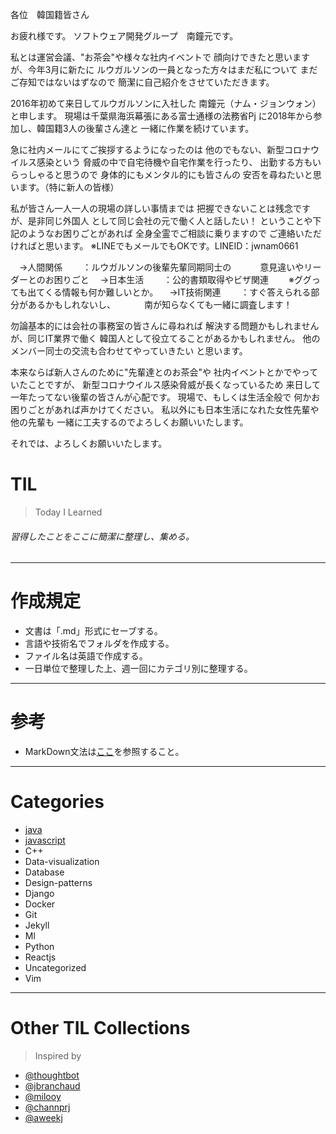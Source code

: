 各位　韓国籍皆さん

お疲れ様です。
ソフトウェア開発グループ　南鐘元です。

私とは運営会議、"お茶会"や様々な社内イベントで
顔向けできたと思いますが、今年3月に新たに
ルウガルソンの一員となった方々はまだ私について
まだご存知ではないはずなので
簡潔に自己紹介をさせていただきます。

2016年初めて来日してルウガルソンに入社した
南鐘元（ナム・ジョンウォン）と申します。
現場は千葉県海浜幕張にある富士通様の法務省Pj
に2018年から参加し、韓国籍3人の後輩さん達と
一緒に作業を続けています。

急に社内メールにてご挨拶するようになったのは
他のでもない、新型コロナウイルス感染という
脅威の中で自宅待機や自宅作業を行ったり、
出勤する方もいらっしゃると思うので
身体的にもメンタル的にも皆さんの
安否を尋ねたいと思います。（特に新人の皆様）

私が皆さん一人一人の現場の詳しい事情までは
把握できないことは残念ですが、是非同じ外国人
として同じ会社の元で働く人と話したい！
ということや下記のようなお困りごとがあれば
全身全霊でご相談に乗りますので
ご連絡いただければと思います。
※LINEでもメールでもOKです。LINEID：jwnam0661

　→人間関係
　　：ルウガルソンの後輩先輩同期同士の
　　　意見違いやリーダーとのお困りごと
　→日本生活
　　：公的書類取得やビザ関連
　　※ググっても出てくる情報も何か難しいとか。
　→IT技術関連
　　：すぐ答えられる部分があるかもしれないし、
　　　南が知らなくても一緒に調査します！

勿論基本的には会社の事務室の皆さんに尋ねれば
解決する問題かもしれませんが、同じIT業界で働く
韓国人として役立てることがあるかもしれません。
他のメンバー同士の交流も合わせてやっていきたい
と思います。

本来ならば新人さんのために"先輩達とのお茶会"や
社内イベントとかでやっていたことですが、
新型コロナウイルス感染脅威が長くなっているため
来日して一年たってない後輩の皆さんが心配です。
現場で、もしくは生活全般で
何かお困りごとがあれば声かけてください。
私以外にも日本生活になれた女性先輩や他の先輩も
一緒に工夫するのでよろしくお願いいたします。

それでは、よろしくお願いいたします。

TIL
=
> Today I Learned
###### 習得したことをここに簡潔に整理し、集める。
---------------------------------
作成規定
=
* 文書は「.md」形式にセーブする。
* 言語や技術名でフォルダを作成する。
* ファイル名は英語で作成する。
* 一日単位で整理した上、週一回にカテゴリ別に整理する。
---------------------------------
参考
=
* MarkDown文法は[ここ](https://gist.github.com/ihoneymon/652be052a0727ad59601)を参照すること。
---------------------------------
Categories
=
* [java](https://github.com/jwnam0661/TIL/tree/master/java)
* [javascript](https://github.com/jwnam0661/TIL/tree/master/javascript)
* C++
* Data-visualization
* Database
* Design-patterns
* Django
* Docker
* Git
* Jekyll
* Ml
* Python
* Reactjs
* Uncategorized
* Vim
-------------------------
Other TIL Collections
=
>Inspired by
* [@thoughtbot](https://github.com/thoughtbot/til)
* [@jbranchaud](https://github.com/jbranchaud/til)
* [@milooy](https://github.com/milooy/TIL)
* [@channprj](https://github.com/channprj/TIL)
* [@aweekj](https://github.com/aweekj/TIL)
